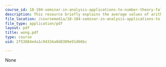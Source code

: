 ```yaml
---
course_id: 18-104-seminar-in-analysis-applications-to-number-theory-fall-2006
description: This resource briefly explains the average values of arithmetic functions.
file_location: /coursemedia/18-104-seminar-in-analysis-applications-to-number-theory-fall-2006/2f53884e4a1c94334a0d8309e91d66bc_wong.pdf
file_type: application/pdf
layout: pdf
title: wong.pdf
type: course
uid: 2f53884e4a1c94334a0d8309e91d66bc

---
```

None